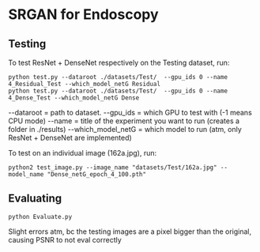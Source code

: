 # SRGAN for Endoscopy 

## Testing

To test ResNet + DenseNet respectively on the Testing dataset, run:
```
python test.py --dataroot ./datasets/Test/  --gpu_ids 0 --name 4_Residual_Test --which_model_netG Residual
python test.py --dataroot ./datasets/Test/  --gpu_ids 0 --name 4_Dense_Test --which_model_netG Dense
```
--dataroot = path to dataset.
--gpu_ids = which GPU to test with (-1 means CPU mode)
--name = title of the experiment you want to run (creates a folder in ./results)
--which_model_netG = which model to run (atm, only ResNet + DenseNet are implemented)

To test on an individual image (162a.jpg), run:
```
python2 test_image.py --image_name "datasets/Test/162a.jpg" --model_name "Dense_netG_epoch_4_100.pth"
```

## Evaluating
```
python Evaluate.py
```

Slight errors atm, bc the testing images are a pixel bigger than the original, causing PSNR to not eval correctly
